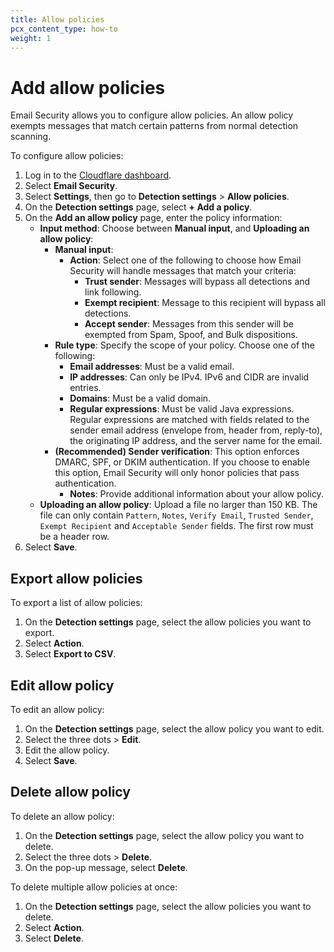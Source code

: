 ```yaml
---
title: Allow policies
pcx_content_type: how-to
weight: 1
---
```


# Add allow policies

Email Security allows you to configure allow policies. An allow policy exempts messages that match certain patterns from normal detection scanning.

To configure allow policies:

1. Log in to the [Cloudflare dashboard](https://dash.cloudflare.com/).
2. Select **Email Security**.
3. Select **Settings**, then go to **Detection settings** > **Allow policies**.
4. On the **Detection settings** page, select **+ Add a policy**.
5. On the **Add an allow policy** page, enter the policy information:
   - **Input method**: Choose between **Manual input**, and **Uploading an allow policy**:
       - **Manual input**:
           - **Action**: Select one of the following to choose how Email Security will handle messages that match your criteria:
               - **Trust sender**: Messages will bypass all detections and link following.
               - **Exempt recipient**: Message to this recipient will bypass all detections.
               - **Accept sender**: Messages from this sender will be exempted from Spam, Spoof, and Bulk dispositions.
       - **Rule type**: Specify the scope of your policy. Choose one of the following:
           - **Email addresses**: Must be a valid email.
           - **IP addresses**: Can only be IPv4. IPv6 and CIDR are invalid entries.
           - **Domains**: Must be a valid domain.
           - **Regular expressions**: Must be valid Java expressions. Regular expressions are matched with fields related to the sender email address (envelope from, header from, reply-to), the originating IP address, and the server name for the email.
     - **(Recommended) Sender verification**: This option enforces DMARC, SPF, or DKIM authentication. If you choose to enable this option, Email Security will only honor policies that pass authentication.
       - **Notes**: Provide additional information about your allow policy.
   - **Uploading an allow policy**: Upload a file no larger than 150 KB. The file can only contain `Pattern`, `Notes`, `Verify Email`, `Trusted Sender`, `Exempt Recipient` and `Acceptable Sender` fields. The first row must be a header row. 
6. Select **Save**.

## Export allow policies

To export a list of allow policies:

1. On the **Detection settings** page, select the allow policies you want to export.
2. Select **Action**.
3. Select **Export to CSV**.

## Edit allow policy

To edit an allow policy:

1. On the **Detection settings** page, select the allow policy you want to edit.
2. Select the three dots > **Edit**.
3. Edit the allow policy.
4. Select **Save**.

## Delete allow policy

To delete an allow policy:

1. On the **Detection settings** page, select the allow policy you want to delete.
2. Select the three dots > **Delete**.
3. On the pop-up message, select **Delete**.

To delete multiple allow policies at once:

1. On the **Detection settings** page, select the allow policies you want to delete.
2. Select **Action**.
3. Select **Delete**. 